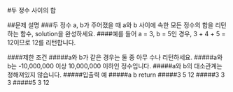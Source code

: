 
#두 정수 사이의 합

##문제 설명
###두 정수 a, b가 주어졌을 때 a와 b 사이에 속한 모든 정수의 합을 리턴하는 함수, solution을 완성하세요. 
####예를 들어 a = 3, b = 5인 경우, 3 + 4 + 5 = 12이므로 12를 리턴합니다.

####제한 조건
#####a와 b가 같은 경우는 둘 중 아무 수나 리턴하세요.
#####a와 b는 -10,000,000 이상 10,000,000 이하인 정수입니다.
#####a와 b의 대소관계는 정해져있지 않습니다.
#####입출력 예
#####a	b	return
#####3	5	12
#####3	3	3
#####5	3	12